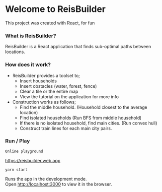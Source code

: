 # Welcome to ReisBuilder

This project was created with React, for fun 

### What is ReisBuilder?
ReisBuilder is a React application that finds sub-optimal paths between locations.


### How does it work?
- ReisBuilder provides a toolset to;
  - Insert households
  - Insert obstacles (water, forest, fence)
  - Clear a tile or the entire map
  - View the tutorial on the application for more info
- Construction works as follows;
  - Find the middle household. (Household closest to the average location)
  - Find isolated households (Run BFS from middle household)
  - If there is no isolated household, find main cities. (Run convex hull)
  - Construct train lines for each main city pairs.


### Run / Play
`Online playground`

https://reisbuilder.web.app

`yarn start`

Runs the app in the development mode.\
Open [http://localhost:3000](http://localhost:3000) to view it in the browser.

